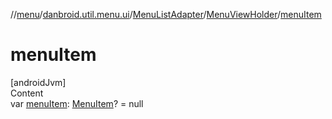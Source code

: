 //[menu](../../../index.md)/[danbroid.util.menu.ui](../../index.md)/[MenuListAdapter](../index.md)/[MenuViewHolder](index.md)/[menuItem](menu-item.md)



# menuItem  
[androidJvm]  
Content  
var [menuItem](menu-item.md): [MenuItem](../../../danbroid.util.menu/-menu-item/index.md)? = null  



